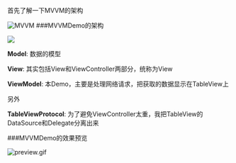 首先了解一下MVVM的架构

![MVVM](http://teehanlax.com.s3.amazonaws.com/wordpress/wp-content/uploads/mvvm1.png)
###MVVMDemo的架构

![](http://upload-images.jianshu.io/upload_images/1863057-863b528dcebf51e0.png?imageMogr2/auto-orient/strip%7CimageView2/2/w/1240)

**Model**:  数据的模型

**View**:  其实包括View和ViewController两部分，统称为View

**ViewModel**:  本Demo，主要是处理网络请求，把获取的数据显示在TableView上

另外

**TableViewProtocol**:  为了避免ViewController太重，我把TableView的DataSource和Delegate分离出来

###MVVMDemo的效果预览

![preview.gif](http://upload-images.jianshu.io/upload_images/1863057-0be9bc761f4aa3fa.gif?imageMogr2/auto-orient/strip)


